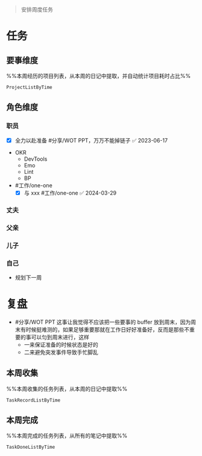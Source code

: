 > 安排周度任务

# 任务
## 要事维度
%%本周经历的项目列表，从本周的日记中提取，并自动统计项目耗时占比%%
```PeriodicPARA
ProjectListByTime
```

## 角色维度
### 职员
- [x] 全力以赴准备 #分享/WOT PPT，万万不能掉链子 ✅ 2023-06-17
- OKR
	- DevTools
	- Emo
	- Lint
	- BP
- #工作/one-one 
	- [x] 与 xxx #工作/one-one ✅ 2024-03-29

### 丈夫
### 父亲
### 儿子
### 自己
- 规划下一周

# 复盘
- #分享/WOT PPT 这事让我觉得不应该把一些要事的 buffer 放到周末，因为周末有时候挺难测的，如果足够重要那就在工作日好好准备好，反而是那些不重要的事可以匀到周末进行，这样
	- 一来保证准备的时候状态是好的
	- 二来避免突发事件导致手忙脚乱

## 本周收集
%%本周收集的任务列表，从本周的日记中提取%%
```PeriodicPARA
TaskRecordListByTime
```

## 本周完成
%%本周完成的任务列表，从所有的笔记中提取%%
```PeriodicPARA
TaskDoneListByTime
```
